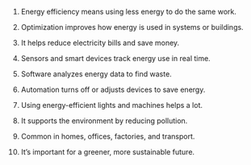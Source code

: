 1. Energy efficiency means using less energy to do the same work.


2. Optimization improves how energy is used in systems or buildings.


3. It helps reduce electricity bills and save money.


4. Sensors and smart devices track energy use in real time.


5. Software analyzes energy data to find waste.


6. Automation turns off or adjusts devices to save energy.


7. Using energy-efficient lights and machines helps a lot.


8. It supports the environment by reducing pollution.


9. Common in homes, offices, factories, and transport.


10. It’s important for a greener, more sustainable future.
